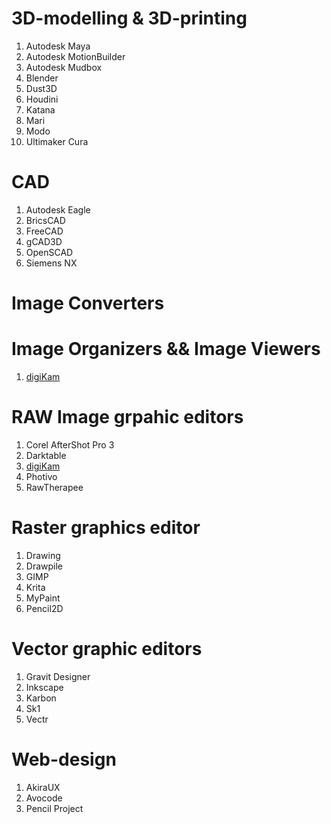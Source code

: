 # 3D-modelling & 3D-printing

1. Autodesk Maya
2. Autodesk MotionBuilder
3. Autodesk Mudbox
4. Blender
5. Dust3D
6. Houdini
7. Katana
8. Mari
9. Modo
10. Ultimaker Cura

# CAD

1. Autodesk Eagle
2. BricsCAD
3. FreeCAD
4. gCAD3D
5. OpenSCAD
6. Siemens NX

# Image Converters

# Image Organizers && Image Viewers

1. [digiKam](https://www.digikam.org/)

# RAW Image grpahic editors

1. Corel AfterShot Pro 3
2. Darktable
3. [digiKam](https://www.digikam.org/)
4. Photivo
5. RawTherapee

# Raster graphics editor

1. Drawing
2. Drawpile
3. GIMP
4. Krita
5. MyPaint
6. Pencil2D

# Vector graphic editors
1. Gravit Designer
2. Inkscape
3. Karbon
4. Sk1
5. Vectr

# Web-design

1. AkiraUX
2. Avocode
3. Pencil Project

